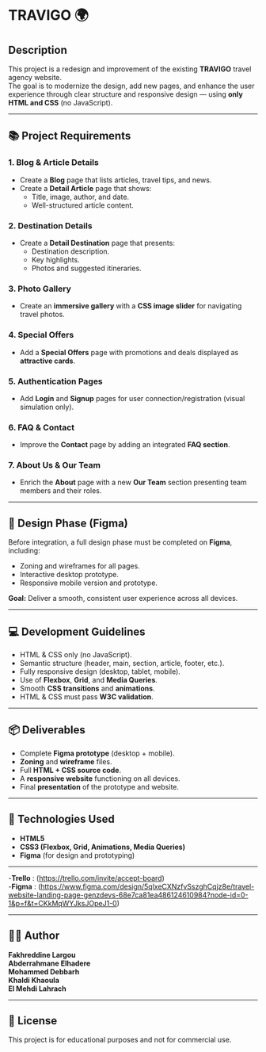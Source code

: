 # TRAVIGO 🌍

## Description
This project is a redesign and improvement of the existing **TRAVIGO** travel agency website.  
The goal is to modernize the design, add new pages, and enhance the user experience through clear structure and responsive design — using **only HTML and CSS** (no JavaScript).

---

## 📚 Project Requirements

### 1. Blog & Article Details
- Create a **Blog** page that lists articles, travel tips, and news.
- Create a **Detail Article** page that shows:
  - Title, image, author, and date.
  - Well-structured article content.

### 2. Destination Details
- Create a **Detail Destination** page that presents:
  - Destination description.
  - Key highlights.
  - Photos and suggested itineraries.

### 3. Photo Gallery
- Create an **immersive gallery** with a **CSS image slider** for navigating travel photos.

### 4. Special Offers
- Add a **Special Offers** page with promotions and deals displayed as **attractive cards**.

### 5. Authentication Pages
- Add **Login** and **Signup** pages for user connection/registration (visual simulation only).

### 6. FAQ & Contact
- Improve the **Contact** page by adding an integrated **FAQ section**.

### 7. About Us & Our Team
- Enrich the **About** page with a new **Our Team** section presenting team members and their roles.

---

## 🎨 Design Phase (Figma)
Before integration, a full design phase must be completed on **Figma**, including:
- Zoning and wireframes for all pages.
- Interactive desktop prototype.
- Responsive mobile version and prototype.

**Goal:** Deliver a smooth, consistent user experience across all devices.

---

## 💻 Development Guidelines
- HTML & CSS only (no JavaScript).
- Semantic structure (header, main, section, article, footer, etc.).
- Fully responsive design (desktop, tablet, mobile).
- Use of **Flexbox**, **Grid**, and **Media Queries**.
- Smooth **CSS transitions** and **animations**.
- HTML & CSS must pass **W3C validation**.

---

## 📦 Deliverables
- Complete **Figma prototype** (desktop + mobile).
- **Zoning** and **wireframe** files.
- Full **HTML + CSS source code**.
- A **responsive website** functioning on all devices.
- Final **presentation** of the prototype and website.

---

## 🧠 Technologies Used
- **HTML5**
- **CSS3 (Flexbox, Grid, Animations, Media Queries)**
- **Figma** (for design and prototyping)

---
-**Trello** : (https://trello.com/invite/accept-board)
<br>
-**Figma** : (https://www.figma.com/design/5qlxeCXNzfvSszghCqjz8e/travel-website-landing-page-genzdevs-68e7ca81ea486124610984?node-id=0-1&p=f&t=CKkMqWYJksJOpeJ1-0)

---
## 🧑‍💻 Author
**Fakhreddine Largou** </br>
**Abderrahmane Elhadere** </br>
**Mohammed Debbarh** </br>
**Khaldi Khaoula** </br>
**El Mehdi Lahrach**

---

## 📄 License
This project is for educational purposes and not for commercial use.
